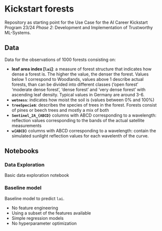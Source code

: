 Kickstart forests
==================

Repository as starting point for the Use Case for the AI Career Kickstart Program 23/24 _Phase 2_: Development and Implementation of Trustworthy ML-Systems. 

## Data

Data for the observations of 1000 forests consisting on: 
-  **leaf area index [`lai`]**: a measure of forest structure that indicates how dense a forest is. The higher the value, the denser the forest. Values below 1 correspond to Woodlands, values above 1 describe actual forests, than can be divided into different classes (‘open forest’
‘moderate dense forest’, ‘dense forest’ and ‘very dense forest’ with ascending leaf density. Typical values in Germany are around 3-6.
- **`wetness`**: indicates how moist the soil is (values between 0% and 100%)
- **`treeSpecie`s**: describes the species of trees in the forest. Forests consist of pines or beech trees and mostly a mix of both
- **`Sentinel_2A_{ABCD}`** columns with ABCD corresponding to a wavelength: reflection values corresponding to the bands of the actual satellite measurements 
- **`w{ABCD}`** columns with ABCD corresponding to a wavelength: contain the simulated sunlight reflection values for each wavelenth of the curve.


## Notebooks

### Data Exploration
Basic data exploration notebook

### Baseline model
Baseline model to predict `lai`. 
- No feature engineering
- Using a subset of the features available
- Simple regression models
- No hyperparameter optimization

